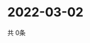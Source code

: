 # 2022-03-02
  共 0条

  <!-- BEGIN -->
  <!-- 最后更新时间Wed Mar 02 2022 02:03:40 GMT+0000 (Coordinated Universal Time) -->
  
  <!-- END -->
  
  